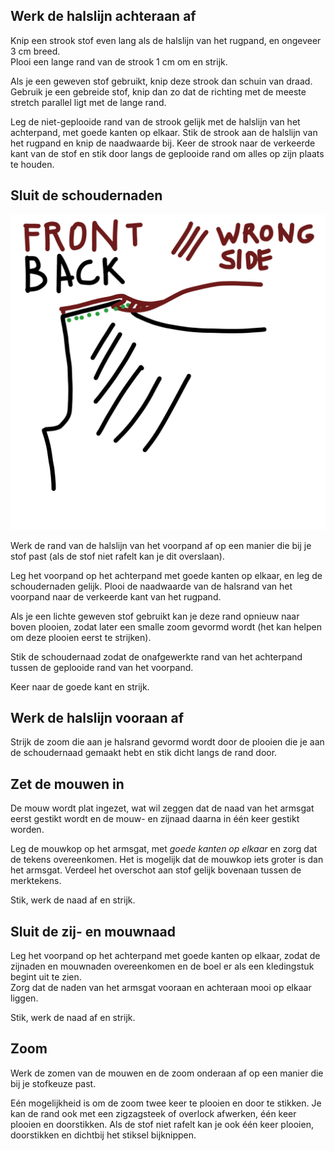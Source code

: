 ## Werk de halslijn achteraan af

Knip een strook stof even lang als de halslijn van het rugpand, en ongeveer 3 cm breed.\
Plooi een lange rand van de strook 1 cm om en strijk.

<Tip>

Als je een geweven stof gebruikt, knip deze strook dan schuin van draad. Gebruik je een gebreide stof, knip dan zo dat de richting met de meeste stretch parallel ligt met de lange rand.

</Tip>

Leg de niet-geplooide rand van de strook gelijk met de halslijn van het achterpand, met goede kanten op elkaar. Stik de strook aan de halslijn van het rugpand en knip de naadwaarde bij. Keer de strook naar de verkeerde kant van de stof en stik door langs de geplooide rand om alles op zijn plaats te houden.

## Sluit de schoudernaden

![Deze tekening was te leuk om niet te gebruiken](neckline.jpg)

Werk de rand van de halslijn van het voorpand af op een manier die bij je stof past (als de stof niet rafelt kan je dit overslaan).

Leg het voorpand op het achterpand met goede kanten op elkaar, en leg de schoudernaden gelijk. Plooi de naadwaarde van de halsrand van het voorpand naar de verkeerde kant van het rugpand.

Als je een lichte geweven stof gebruikt kan je deze rand opnieuw naar boven plooien, zodat later een smalle zoom gevormd wordt (het kan helpen om deze plooien eerst te strijken).

Stik de schoudernaad zodat de onafgewerkte rand van het achterpand tussen de geplooide rand van het voorpand.

Keer naar de goede kant en strijk.

## Werk de halslijn vooraan af

Strijk de zoom die aan je halsrand gevormd wordt door de plooien die je aan de schoudernaad gemaakt hebt en stik dicht langs de rand door.

## Zet de mouwen in

De mouw wordt plat ingezet, wat wil zeggen dat de naad van het armsgat eerst gestikt wordt en de mouw- en zijnaad daarna in één keer gestikt worden.

Leg de mouwkop op het armsgat, met *goede kanten op elkaar* en zorg dat de tekens overeenkomen. Het is mogelijk dat de mouwkop iets groter is dan het armsgat. Verdeel het overschot aan stof gelijk bovenaan tussen de merktekens.

Stik, werk de naad af en strijk.

## Sluit de zij- en mouwnaad

Leg het voorpand op het achterpand met goede kanten op elkaar, zodat de zijnaden en mouwnaden overeenkomen en de boel er als een kledingstuk begint uit te zien.\
Zorg dat de naden van het armsgat vooraan en achteraan mooi op elkaar liggen.

Stik, werk de naad af en strijk.

## Zoom

Werk de zomen van de mouwen en de zoom onderaan af op een manier die bij je stofkeuze past.

Eén mogelijkheid is om de zoom twee keer te plooien en door te stikken. Je kan de rand ook met een zigzagsteek of overlock afwerken, één keer plooien en doorstikken. Als de stof niet rafelt kan je ook één keer plooien, doorstikken en dichtbij het stiksel bijknippen.
